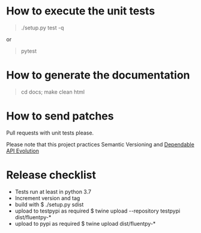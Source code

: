 # How to execute the unit tests

> ./setup.py test -q

or

> pytest

# How to generate the documentation

> cd docs; make clean html

# How to send patches

Pull requests with unit tests please.

Please note that this project practices Semantic Versioning and [Dependable API Evolution](https://github.com/dwt/Dependable_API_Evolution)

# Release checklist
- Tests run at least in python 3.7
- Increment version and tag
- build with $ ./setup.py sdist
- upload to testpypi as required $ twine upload --repository testpypi dist/fluentpy-*
- upload to pypi as required $ twine upload dist/fluentpy-*

